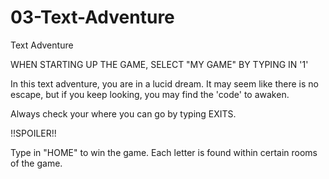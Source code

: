 # 03-Text-Adventure
Text Adventure

WHEN STARTING UP THE GAME, SELECT "MY GAME" BY TYPING IN '1'

In this text adventure, you are in a lucid dream. It may seem like there is no escape, but if you keep looking, you may find the 'code' to awaken.

Always check your where you can go by typing EXITS. 



!!SPOILER!!

Type in "HOME" to win the game. Each letter is found within certain rooms of the game.